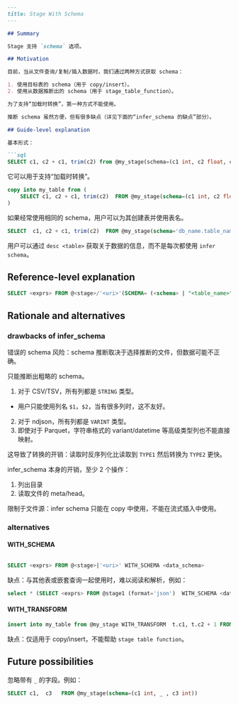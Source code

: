 ```markdown
---
title: Stage With Schema
---

## Summary

Stage 支持 `schema` 选项。

## Motivation

目前，当从文件查询/复制/插入数据时，我们通过两种方式获取 schema：

1. 使用目标表的 schema（用于 copy/insert）。
2. 使用从数据推断出的 schema（用于 stage_table_function）。

为了支持“加载时转换”，第一种方式不能使用。

推断 schema 虽然方便，但有很多缺点（详见下面的“infer_schema 的缺点”部分）。

## Guide-level explanation

基本形式：

```sql
SELECT c1, c2 + c1, trim(c2) from @my_stage(schema=(c1 int, c2 float, c3 string))
```

它可以用于支持“加载时转换”。

```sql
copy into my_table from (
    SELECT c1, c2 + c1, trim(c2)  FROM @my_stage(schema=(c1 int, c2 float, c3 string))
)
```

如果经常使用相同的 schema，用户可以为其创建表并使用表名。

```sql
SELECT  c1, c2 + c1, trim(c2)  FROM @my_stage(schema='db_name.table_name')
```

用户可以通过 `desc <table>` 获取关于数据的信息，而不是每次都使用 `infer schema`。

## Reference-level explanation

```sql
SELECT <exprs> FROM @<stage>/'<uri>'(SCHEMA= (<schema> | "<table_name>"), ..)
```

## Rationale and alternatives

### drawbacks of infer_schema

错误的 schema 风险：schema 推断取决于选择推断的文件，但数据可能不正确。

只能推断出粗略的 schema。

1. 对于 CSV/TSV，所有列都是 `STRING` 类型。
  - 用户只能使用列名 `$1`，`$2`，当有很多列时，这不友好。
2. 对于 ndjson，所有列都是 `VARINT` 类型。
3. 即使对于 Parquet，字符串格式的 variant/datetime 等高级类型列也不能直接映射。

这导致了转换的开销：读取时反序列化比读取到 `TYPE1` 然后转换为 `TYPE2` 更快。

infer_schema 本身的开销，至少 2 个操作：

1. 列出目录
2. 读取文件的 meta/head。

限制于文件源：infer schema 只能在 copy 中使用，不能在流式插入中使用。

### alternatives 

#### WITH_SCHEMA 

```sql

SELECT <exprs> FROM @<stage>|'<uri>' WITH_SCHEMA <data_schema> 
```

缺点：与其他表或嵌套查询一起使用时，难以阅读和解析，例如：

```sql
select * (SELECT <exprs> FROM @stage1 (format='json')  WITH_SCHEMA <data_schema> t) join my_table2
```

#### WITH_TRANSFORM

```sql
insert into my_table from @my_stage WITH_TRANSFORM  t.c1, t.c2 + 1 FROM t(c1 int, c2 float, c3 string)
```

缺点：仅适用于 copy/insert，不能帮助 `stage table function`。

## Future possibilities

忽略带有 `_` 的字段。例如：

```sql
SELECT c1,  c3   FROM @my_stage(schema=(c1 int, _ , c3 int))
```
